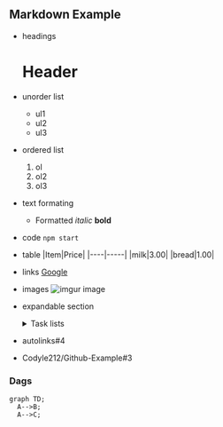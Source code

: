 ## Markdown Example

- headings
  # Header
- unorder list
  - ul1
  - ul2
  - ul3
- ordered list
  1. ol
  2. ol2
  3. ol3
- text formating
  - Formatted *italic* **bold** 
- code
  `npm start`
- table
  |Item|Price|
  |----|-----|
  |milk|3.00|
  |bread|1.00|
- links
  [Google](https://www.google.ca)
- images
  ![imgur image](https://i.imgur.com/eb2CLcS.jpeg)
- expandable section
  <details><summary>Task lists</summary> 
    
    ### tasklist
    - [x] iteam 1
    - [ ] Iteam 2
    - [ ] item3
  </details>


- autolinks#4
- Codyle212/Github-Example#3
### Dags
```mermaid
graph TD;
  A-->B;
  A-->C;
```
